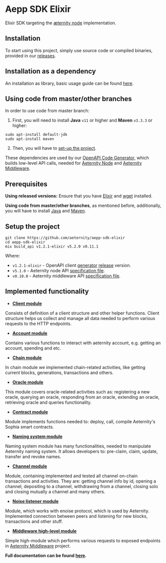 # Aepp SDK Elixir

Elixir SDK targeting the [æternity node](https://github.com/aeternity/aeternity) implementation.

## Installation
To start using this project, simply use source code or compiled binaries, provided in our [releases](https://github.com/aeternity/aepp-sdk-elixir/releases).
## Installation as a dependency
An installation as library, basic usage guide can be found [here](https://github.com/aeternity/aepp-sdk-elixir/tree/master/examples/usage.md).
## Using code from master/other branches
In order to use code from master branch:
1. First, you will need to install **Java** `v11` or higher and **Maven** `v3.3.3` or higher:
```
sudo apt-install default-jdk
sudo apt-install maven
```
2. Then, you will have to [set-up the project](https://github.com/aeternity/aepp-sdk-elixir#setup-the-project).

These dependencies are used by our [OpenAPI Code Generator](https://github.com/aeternity/openapi-generator), which builds low-level API calls, needed for [Aeternity Node](https://github.com/aeternity/aeternity) and [Aeternity Middleware](https://github.com/aeternity/aepp-middleware).

## Prerequisites
**Using released versions:**
Ensure that you have [Elixir](https://elixir-lang.org/install.html) and [wget](https://www.gnu.org/software/wget/) installed.

**Using code from master/other branches**, as mentioned before, additionally, you will have to install [Java](https://java.com/en/download/help/download_options.xml) and [Maven](https://maven.apache.org/install.html).

## Setup the project
```
git clone https://github.com/aeternity/aepp-sdk-elixir
cd aepp-sdk-elixir
mix build_api v1.2.1-elixir v5.2.0 v0.11.1
```
Where:
 - `v1.2.1-elixir` - OpenAPI client [generator](https://github.com/aeternity/openapi-generator/tree/elixir-adjustment#openapi-generator) [release](https://github.com/aeternity/openapi-generator/releases) version.
 - `v5.1.0` - Aeternity node API [specification file](https://github.com/aeternity/aeternity/blob/v5.1.0/apps/aehttp/priv/swagger.yaml).
 - `v0.10.0` - Aeternity middleware API [specification file](https://github.com/aeternity/aepp-middleware/blob/v0.10.0/swagger/swagger.json).

## Implemented functionality
- [**Client module**](http://aeternity.com/aepp-sdk-elixir/AeppSDK.Client.html#content)

Consists of definition of a client structure and other helper functions. Client structure helps us collect and manage all data needed to perform various requests to the HTTP endpoints.

- [**Account module**](http://aeternity.com/aepp-sdk-elixir/AeppSDK.Account.html#content)

Contains various functions to interact with aeternity account, e.g. getting an account, spending and etc.

- [**Chain module**](http://aeternity.com/aepp-sdk-elixir/AeppSDK.Chain.html#content)

In chain module we implemented chain-related activities, like getting current blocks, generations, transactions and others.

- [**Oracle module**](http://aeternity.com/aepp-sdk-elixir/AeppSDK.Oracle.html#content)

This module covers oracle-related activities such as: registering a new oracle, querying an oracle, responding from an oracle, extending an oracle, retrieving oracle and queries functionality.

- [**Contract module**](http://aeternity.com/aepp-sdk-elixir/AeppSDK.Contract.html#content)

Module implements functions needed to: deploy, call, compile Aeternity's Sophia smart contracts.

- [**Naming system module**](http://aeternity.com/aepp-sdk-elixir/AeppSDK.AENS.html#content)

Naming system module has many functionalities, needed to manipulate Aeternity naming system. It allows developers to: pre-claim, claim, update, transfer and revoke names.

- [**Channel module**](http://aeternity.com/aepp-sdk-elixir/AeppSDK.Channel.OnChain.html#content)

Module, containing implemented and tested all channel on-chain transactions and activities. They are: getting channel info by id, opening a channel, depositing to a channel, withdrawing from a channel, closing solo and closing mutually a channel and many others.

- [**Noise listener module**](http://aeternity.com/aepp-sdk-elixir/AeppSDK.Listener.html#content)

Module, which works with enoise protocol, which is used by Aeternity. Implemented connection between peers and listening for new blocks, transactions and other stuff.

- [**Middleware high-level module**](http://aeternity.com/aepp-sdk-elixir/AeppSDK.Middleware.html#content)

Simple high-module which performs various requests to exposed endpoints in [Aeternity Middleware](https://github.com/aeternity/aepp-middleware) project.

**Full documentation can be found [here](http://aeternity.com/aepp-sdk-elixir/api-reference.html).**